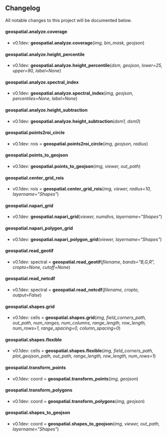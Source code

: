 ## Changelog

All notable changes to this project will be documented below.


#### geospatial.analyze.coverage

* v0.1dev: **geospatial.analyze.coverage**(*img, bin_mask, geojson*)

#### geospatial.analyze.height_percentile

* v0.1dev: **geospatial.analyze.height_percentile**(*dsm, geojson, lower=25, upper=90, label=None*)

#### geospatial.analyze.spectral_index

* v0.1dev: **geospatial.analyze.spectral_index**(*img, geojson, percentiles=None, label=None*)
#### geospatial.analyze.height_subtraction

* v0.1dev: **geospatial.analyze.height_subtraction**(*dsm1, dsm0*)

#### geospatial.points2roi_circle

* v0.1dev: rois = **geospatial.points2roi_circle**(*img, geojson, radius*)

#### geospatial.points_to_geojson

* v0.1dev: **geospatial.points_to_geojson**(*img, viewer, out_path*)

#### geospatial.center_grid_rois

* v0.1dev: rois = **geospatial.center_grid_rois**(*img, viewer, radius=10, layername="Shapes"*)

#### geospatial.napari_grid

* v0.1dev: **geospatial.napari_grid**(*viewer, numdivs, layername="Shapes"*)

#### geospatial.napari_polygon_grid

* v0.1dev: **geospatial.napari_polygon_grid**(*viewer, layername="Shapes"*)

#### geospatial.read_geotif

* v0.1dev: spectral = **geospatial.read_geotif**(*filename, bands="B,G,R", cropto=None, cutoff=None*)

#### geospatial.read_netcdf

* v0.1dev: spectral = **geospatial.read_netcdf**(*filename, cropto, output=False*)

#### geospatial.shapes.grid

* v0.1dev: cells = **geospatial.shapes.grid**(*img, field_corners_path, out_path, num_ranges, num_columns,
         range_length, row_length, num_rows=1, range_spacing=0, column_spacing=0*)

#### geospatial.shapes.flexible

* v0.1dev: cells = **geospatial.shapes.flexible**(*img, field_corners_path, plot_geojson_path, out_path, range_length, row_length, num_rows=1*)

#### geospatial.transform_points

* v0.1dev: coord = **geospatial.transform_points**(*img, geojson*)

#### geospatial.transform_polygons

* v0.1dev: coord = **geospatial.transform_polygons**(*img, geojson*)

#### geospatial.shapes_to_geojson

* v0.1dev: coord = **geospatial.shapes_to_geojson**(*img, viewer, out_path, layername="Shapes"*)
